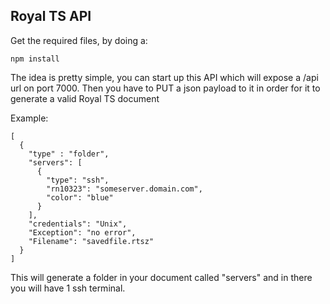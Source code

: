 Royal TS API
------------

Get the required files, by doing a:
````
npm install
````

The idea is pretty simple, you can start up this API which will expose a /api url on port 7000.
Then you have to PUT a json payload to it in order for it to generate a valid Royal TS document

Example:

````
[
  {
    "type" : "folder",
    "servers": [
      {
        "type": "ssh",
        "rn10323": "someserver.domain.com",
        "color": "blue"
      }
    ],
    "credentials": "Unix",
    "Exception": "no error",
    "Filename": "savedfile.rtsz"
  }
]

````

This will generate a folder in your document called "servers" and in there you will have 1 ssh terminal.

